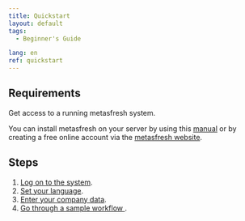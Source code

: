 ```yaml
---
title: Quickstart
layout: default
tags:
  - Beginner's Guide

lang: en
ref: quickstart
---
```


## Requirements

Get access to a running metasfresh system.

You can install metasfresh on your server by using this [manual](http://docs.metasfresh.org/pages/installation/index_en) or by creating a free online account via the [metasfresh website](http://metasfresh.com/en/nextgen).

## Steps

1. [Log on to the system](Logon).
1. [Set your language](./SwitchLanguage).
1. [Enter your company data](./InitialSetupWizard).
1. [Go through a sample workflow ](./Workflow_SalesOrder_to_Invoice).
